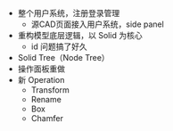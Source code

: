 - 整个用户系统，注册登录管理
  - 源CAD页面接入用户系统，side panel
- 重构模型底层逻辑，以 Solid 为核心
  - id 问题搞了好久
- Solid Tree（Node Tree）
- 操作面板重做
- 新 Operation
  - Transform
  - Rename
  - Box
  - Chamfer